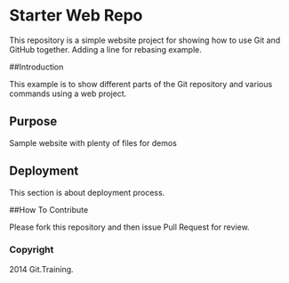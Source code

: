 # Starter Web Repo

This repository is a simple website project for showing how to use Git and GitHub together.
Adding a line for rebasing example.

##Introduction

This example is to show different parts of the Git repository and various commands
using a web project.

## Purpose

Sample website with plenty of files for demos

## Deployment

This section is about deployment process.

##How To Contribute

Please fork this repository and then issue Pull Request for
review.

### Copyright

2014 Git.Training.